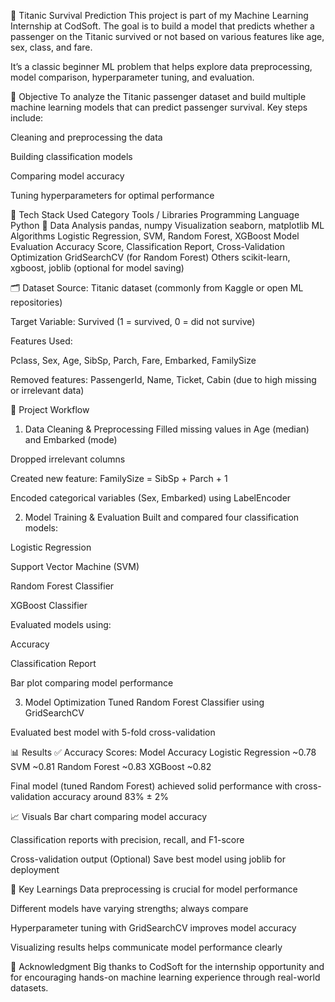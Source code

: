 🚢 Titanic Survival Prediction
This project is part of my Machine Learning Internship at CodSoft. The goal is to build a model that predicts whether a passenger on the Titanic survived or not based on various features like age, sex, class, and fare.

It’s a classic beginner ML problem that helps explore data preprocessing, model comparison, hyperparameter tuning, and evaluation.

🎯 Objective
To analyze the Titanic passenger dataset and build multiple machine learning models that can predict passenger survival.
Key steps include:

Cleaning and preprocessing the data

Building classification models

Comparing model accuracy

Tuning hyperparameters for optimal performance

🧰 Tech Stack Used
Category	Tools / Libraries
Programming Language	Python 🐍
Data Analysis	pandas, numpy
Visualization	seaborn, matplotlib
ML Algorithms	Logistic Regression, SVM, Random Forest, XGBoost
Model Evaluation	Accuracy Score, Classification Report, Cross-Validation
Optimization	GridSearchCV (for Random Forest)
Others	scikit-learn, xgboost, joblib (optional for model saving)

🗂️ Dataset
Source: Titanic dataset (commonly from Kaggle or open ML repositories)

Target Variable: Survived (1 = survived, 0 = did not survive)

Features Used:

Pclass, Sex, Age, SibSp, Parch, Fare, Embarked, FamilySize

Removed features: PassengerId, Name, Ticket, Cabin (due to high missing or irrelevant data)

🧪 Project Workflow
1. Data Cleaning & Preprocessing
Filled missing values in Age (median) and Embarked (mode)

Dropped irrelevant columns

Created new feature: FamilySize = SibSp + Parch + 1

Encoded categorical variables (Sex, Embarked) using LabelEncoder

2. Model Training & Evaluation
Built and compared four classification models:

Logistic Regression

Support Vector Machine (SVM)

Random Forest Classifier

XGBoost Classifier

Evaluated models using:

Accuracy

Classification Report

Bar plot comparing model performance

3. Model Optimization
Tuned Random Forest Classifier using GridSearchCV

Evaluated best model with 5-fold cross-validation

📊 Results
✅ Accuracy Scores:
Model	Accuracy
Logistic Regression	~0.78
SVM	~0.81
Random Forest	~0.83
XGBoost	~0.82

Final model (tuned Random Forest) achieved solid performance with cross-validation accuracy around 83% ± 2%

📈 Visuals
Bar chart comparing model accuracy

Classification reports with precision, recall, and F1-score

Cross-validation output
(Optional) Save best model using joblib for deployment

🧠 Key Learnings
Data preprocessing is crucial for model performance

Different models have varying strengths; always compare

Hyperparameter tuning with GridSearchCV improves model accuracy

Visualizing results helps communicate model performance clearly

🤝 Acknowledgment
Big thanks to CodSoft for the internship opportunity and for encouraging hands-on machine learning experience through real-world datasets.

